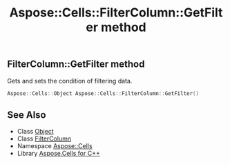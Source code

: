 ﻿---
title: Aspose::Cells::FilterColumn::GetFilter method
linktitle: GetFilter
second_title: Aspose.Cells for C++ API Reference
description: 'Aspose::Cells::FilterColumn::GetFilter method. Gets and sets the condition of filtering data in C++.'
type: docs
weight: 800
url: /cpp/aspose.cells/filtercolumn/getfilter/
---
## FilterColumn::GetFilter method


Gets and sets the condition of filtering data.

```cpp
Aspose::Cells::Object Aspose::Cells::FilterColumn::GetFilter()
```

## See Also

* Class [Object](../../object/)
* Class [FilterColumn](../)
* Namespace [Aspose::Cells](../../)
* Library [Aspose.Cells for C++](../../../)
